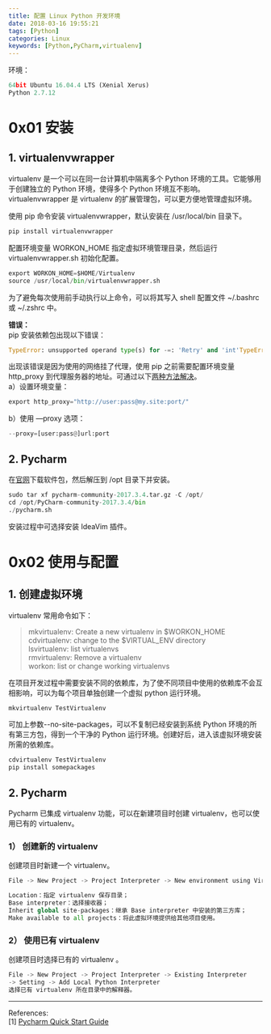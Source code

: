 ```yaml
---
title: 配置 Linux Python 开发环境
date: 2018-03-16 19:55:21
tags: [Python]
categories: Linux
keywords: [Python,PyCharm,virtualenv]
---
```


环境：
```python
64bit Ubuntu 16.04.4 LTS (Xenial Xerus)
Python 2.7.12
```

# 0x01 安装
## 1. virtualenvwrapper
virtualenv 是一个可以在同一台计算机中隔离多个 Python 环境的工具。它能够用于创建独立的 Python 环境，使得多个 Python 环境互不影响。virtualenvwrapper 是 virtualenv 的扩展管理包，可以更方便地管理虚拟环境。

使用 pip 命令安装 virtualenvwrapper，默认安装在 /usr/local/bin 目录下。
```python
pip install virtualenvwrapper
```
配置环境变量 WORKON_HOME 指定虚拟环境管理目录，然后运行 virtualenvwrapper.sh 初始化配置。
```python
export WORKON_HOME=$HOME/Virtualenv
source /usr/local/bin/virtualenvwrapper.sh
```
为了避免每次使用前手动执行以上命令，可以将其写入 shell 配置文件 ~/.bashrc 或 ~/.zshrc 中。

**错误：**    
pip 安装依赖包出现以下错误：
```python
TypeError: unsupported operand type(s) for -=: 'Retry' and 'int'TypeError: unsupported operand type(s) for -=: 'Retry' and 'int'
```
出现该错误是因为使用的网络挂了代理，使用 pip 之前需要配置环境变量 http_proxy 到代理服务器的地址。可通过以下[两种方法解决](https://stackoverflow.com/a/39484683)。      
a）设置环境变量：
```python
export http_proxy="http://user:pass@my.site:port/"
```
b）使用 —proxy 选项：
```python
--proxy=[user:pass@]url:port
```
## 2. Pycharm
在[官网](https://www.jetbrains.com/pycharm/?fromMenu)下载软件包，然后解压到 /opt 目录下并安装。
```python
sudo tar xf pycharm-community-2017.3.4.tar.gz -C /opt/
cd /opt/PyCharm-community-2017.3.4/bin
./pycharm.sh
```
安装过程中可选择安装 IdeaVim 插件。

# 0x02 使用与配置

## 1. 创建虚拟环境
virtualenv 常用命令如下：   
>mkvirtualenv: Create a new virtualenv in $WORKON_HOME    
cdvirtualenv: change to the $VIRTUAL_ENV directory    
lsvirtualenv: list virtualenvs    
rmvirtualenv: Remove a virtualenv    
workon: list or change working virtualenvs    

在项目开发过程中需要安装不同的依赖库，为了使不同项目中使用的依赖库不会互相影响，可以为每个项目单独创建一个虚拟 python 运行环境。
```python
mkvirtualenv TestVirtualenv
```
可加上参数--no-site-packages，可以不复制已经安装到系统 Python 环境的所有第三方包，得到一个干净的 Python 运行环境。创建好后，进入该虚拟环境安装所需的依赖库。
```python
cdvirtualenv TestVirtualenv
pip install somepackages
```

## 2. Pycharm
Pycharm 已集成 virtualenv 功能，可以在新建项目时创建 virtualenv，也可以使用已有的 virtualenv。    
### 1） 创建新的 virtualenv
创建项目时新建一个 virtualenv。
```python
File -> New Project -> Project Interpreter -> New environment using Virtualenv

Location：指定 virtualenv 保存目录；
Base interpreter：选择接收器；
Inherit global site-packages：继承 Base interpreter 中安装的第三方库；
Make available to all projects：将此虚拟环境提供给其他项目使用。
```

### 2） 使用已有 virtualenv
创建项目时选择已有的 virtualenv 。
```python
File -> New Project -> Project Interpreter -> Existing Interpreter
-> Setting -> Add Local Python Interpreter
选择已有 virtualenv 所在目录中的解释器。
```
____
References:   
[1] [Pycharm Quick Start Guide](https://www.jetbrains.com/help/pycharm/quick-start-guide.html)   
